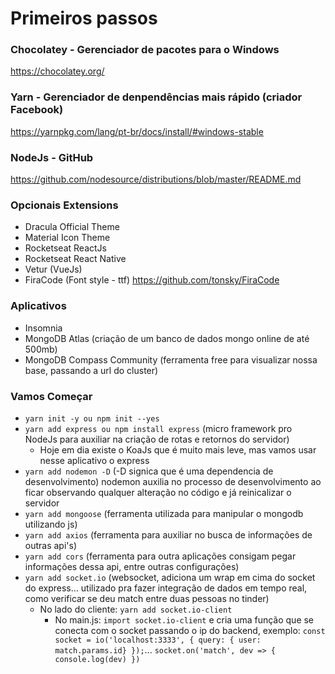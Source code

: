 # Primeiros passos

### Chocolatey - Gerenciador de pacotes para o Windows 
https://chocolatey.org/

### Yarn - Gerenciador de denpendências mais rápido (criador Facebook) 
https://yarnpkg.com/lang/pt-br/docs/install/#windows-stable

### NodeJs - GitHub 
https://github.com/nodesource/distributions/blob/master/README.md

### Opcionais Extensions
- Dracula Official Theme
- Material Icon Theme
- Rocketseat ReactJs
- Rocketseat React Native
- Vetur (VueJs)
- FiraCode (Font style - ttf) https://github.com/tonsky/FiraCode

### Aplicativos
- Insomnia
- MongoDB Atlas (criação de um banco de dados mongo online de até 500mb)
- MongoDB Compass Community (ferramenta free para visualizar nossa base, passando a url do cluster)

### Vamos Começar 
- `yarn init -y ou npm init --yes`
- `yarn add express ou npm install express` (micro framework pro NodeJs para auxiliar na criação de rotas e retornos do servidor)
    - Hoje em dia existe o KoaJs que é muito mais leve, mas vamos usar nesse aplicativo o express
- `yarn add nodemon -D` (-D signica que é uma dependencia de desenvolvimento) nodemon auxilia no processo de desenvolvimento ao ficar observando qualquer alteração no código e já reinicalizar o servidor
- `yarn add mongoose` (ferramenta utilizada para manipular o mongodb utilizando js)
- `yarn add axios` (ferramenta para auxiliar no busca de informações de outras api's)
- `yarn add cors` (ferramenta para outra aplicações consigam pegar informações dessa api, entre outras configurações)
- `yarn add socket.io` (websocket, adiciona um wrap em cima do socket do express... utilizado pra fazer integração de dados em tempo real, como verificar se deu match entre duas pessoas no tinder)
    - No lado do cliente: `yarn add socket.io-client`
        - No main.js: `import socket.io-client` e cria uma função que se conecta com o socket passando o ip do backend, exemplo: `const socket = io('localhost:3333', { query: { user: match.params.id} });`...
        `socket.on('match', dev => { console.log(dev) })`
